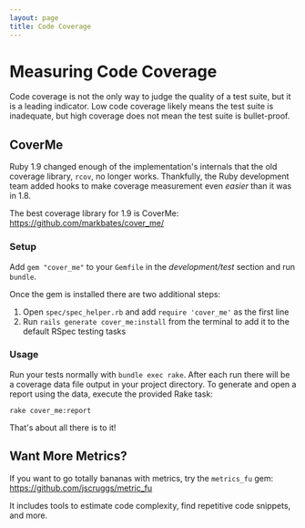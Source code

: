 ```yaml
---
layout: page
title: Code Coverage
---
```


# Measuring Code Coverage

Code coverage is not the only way to judge the quality of a test suite, but it is a leading indicator. Low code coverage likely means the test suite is inadequate, but high coverage does not mean the test suite is bullet-proof.

## CoverMe

Ruby 1.9 changed enough of the implementation's internals that the old coverage library, `rcov`, no longer works. Thankfully, the Ruby development team added hooks to make coverage measurement even _easier_ than it was in 1.8.

The best coverage library for 1.9 is CoverMe: https://github.com/markbates/cover_me/

### Setup

Add `gem "cover_me"` to your `Gemfile` in the _development/test_ section and run `bundle`.

Once the gem is installed there are two additional steps:

1. Open `spec/spec_helper.rb` and add `require 'cover_me'` as the first line
2. Run `rails generate cover_me:install` from the terminal to add it to the default RSpec testing tasks

### Usage

Run your tests normally with `bundle exec rake`. After each run there will be a coverage data file output in your project directory. To generate and open a report using the data, execute the provided Rake task:

    rake cover_me:report

That's about all there is to it!

## Want More Metrics?

If you want to go totally bananas with metrics, try the `metrics_fu` gem: https://github.com/jscruggs/metric_fu

It includes tools to estimate code complexity, find repetitive code snippets, and more.